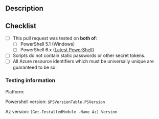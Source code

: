 ## Description

<!-- Include a brief description of your changes. -->

## Checklist

<!--
    Filling in this checklist is mandatory! If you don't, your pull request
    will be rejected without further review. Checklists must be completed
    within 7 days of PR submission.

    To check a box in markdown, make sure that it is formatted as [X] (no whitespace).
    Not formatting checkboxes correctly may break automated tools and delay PR processing.
-->

- [ ] This pull request was tested on __both of__:
  - [ ] PowerShell 5.1 (Windows)
  - [ ] PowerShell 6.x ([Latest PowerShell](https://github.com/PowerShell/PowerShell/releases))
- [ ] Scripts do not contain static passwords or other secret tokens.
- [ ] All Azure resource identifiers which must be universally unique are guaranteed to be so.

### Testing information

<!--
    Each testing environment is a triplet:

        Platform, PowerShell version, Az version

    Copy/paste and fill in the following block for as many combinations of the above as you tested on.
-->

Platform:

Powershell version: `$PSVersionTable.PSVersion`

Az version: `(Get-InstalledModule -Name Az).Version`
